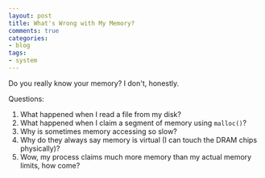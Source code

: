 ```yaml
---
layout: post
title: What's Wrong with My Memory?
comments: true
categories:
- blog
tags:
- system
---
```


Do you really know your memory?
I don't, honestly.

Questions:
1. What happened when I read a file from my disk?
2. What happened when I claim a segment of memory using `malloc()`?
3. Why is sometimes memory accessing so slow?
4. Why do they always say memory is virtual (I can touch the DRAM chips physically)?
5. Wow, my process claims much more memory than my actual memory limits, how come?
